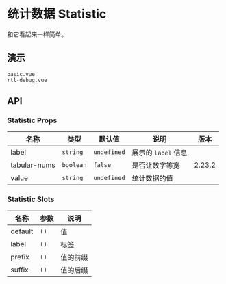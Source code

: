 # 统计数据 Statistic

和它看起来一样简单。

## 演示

```demo
basic.vue
rtl-debug.vue
```

## API

### Statistic Props

| 名称         | 类型      | 默认值      | 说明                | 版本   |
| ------------ | --------- | ----------- | ------------------- | ------ |
| label        | `string`  | `undefined` | 展示的 `label` 信息 |        |
| tabular-nums | `boolean` | `false`     | 是否让数字等宽      | 2.23.2 |
| value        | `string`  | `undefined` | 统计数据的值        |        |

### Statistic Slots

| 名称    | 参数 | 说明     |
| ------- | ---- | -------- |
| default | `()` | 值       |
| label   | `()` | 标签     |
| prefix  | `()` | 值的前缀 |
| suffix  | `()` | 值的后缀 |
